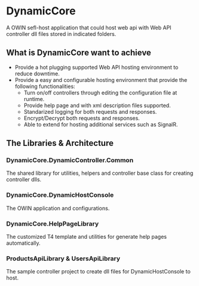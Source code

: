 # DynamicCore
A OWIN sefl-host application that could host web api with Web API controller dll files stored in indicated folders.

## What is DynamicCore want to achieve
* Provide a hot plugging supported Web API hosting environment to reduce downtime.
* Provide a easy and configurable hosting environment that provide the following functionalities:
    * Turn on/off controllers through editing the configuration file at runtime.
    * Provide help page and with xml description files supported.
    * Standarized logging for both requests and responses.
    * Encrypt/Decrypt both requests and responses.
    * Able to extend for hosting additional services such as SignalR.
 
## The Libraries & Architecture
### DynamicCore.DynamicController.Common
The shared library for utilities, helpers and controller base class for creating controller dlls.

### DynamicCore.DynamicHostConsole
The OWIN application and configurations.

### DynamicCore.HelpPageLibrary
The customized T4 template and utilities for generate help pages automatically.

### ProductsApiLibrary & UsersApiLibrary
The sample controller project to create dll files for DynamicHostConsole to host.
